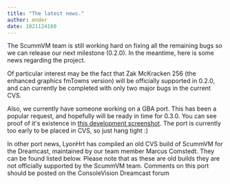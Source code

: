 ```yaml
---
title: "The latest news."
author: ender
date: 1021124160
---
```


The ScummVM team is still working hard on fixing all the remaining bugs so we can release our next milestone (0.2.0). In the meantime, here is some news regarding the project.  
  
Of particular interest may be the fact that Zak McKracken 256 (the enhanced graphics fmTowns version) will be officially supported in 0.2.0, and can currently be completed with only two major bugs in the current CVS.  
  
Also, we currently have someone working on a GBA port. This has been a popular request, and hopefully will be ready in time for 0.3.0. You can see proof of it's existence in [this development screenshot](http://www.bbrox.org/scummadv_by_ph0x_0427c.jpg). The port is currently too early to be placed in CVS, so just hang tight :)  
  
In other port news, LyonHrt has compiled an old CVS build of ScummVM for the Dreamcast, maintained by our team member Marcus Comstedt. They can be found listed below. Please note that as these are old builds they are not officially supported by the ScummVM team. Comments on this port should be posted on the ConsoleVision Dreamcast forum
